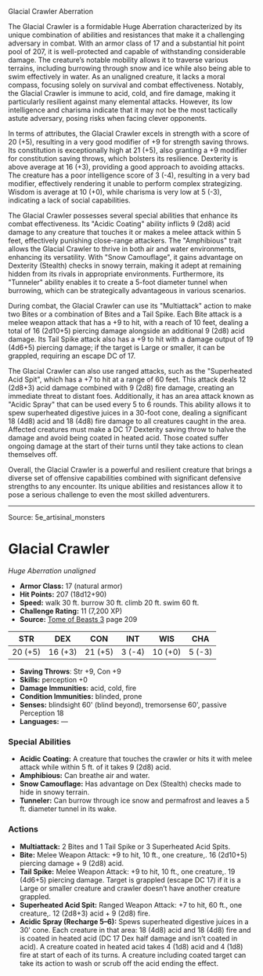 <MonsterName/>Glacial Crawler</MonsterName>
<CreatureType/>Aberration</CreatureType>

<summary>The Glacial Crawler is a formidable Huge Aberration characterized by its unique combination of abilities and resistances that make it a challenging adversary in combat. With an armor class of 17 and a substantial hit point pool of 207, it is well-protected and capable of withstanding considerable damage. The creature’s notable mobility allows it to traverse various terrains, including burrowing through snow and ice while also being able to swim effectively in water. As an unaligned creature, it lacks a moral compass, focusing solely on survival and combat effectiveness. Notably, the Glacial Crawler is immune to acid, cold, and fire damage, making it particularly resilient against many elemental attacks. However, its low intelligence and charisma indicate that it may not be the most tactically astute adversary, posing risks when facing clever opponents. </summary>

<detail>

In terms of attributes, the Glacial Crawler excels in strength with a score of 20 (+5), resulting in a very good modifier of +9 for strength saving throws. Its constitution is exceptionally high at 21 (+5), also granting a +9 modifier for constitution saving throws, which bolsters its resilience. Dexterity is above average at 16 (+3), providing a good approach to avoiding attacks. The creature has a poor intelligence score of 3 (-4), resulting in a very bad modifier, effectively rendering it unable to perform complex strategizing. Wisdom is average at 10 (+0), while charisma is very low at 5 (-3), indicating a lack of social capabilities.

The Glacial Crawler possesses several special abilities that enhance its combat effectiveness. Its "Acidic Coating" ability inflicts 9 (2d8) acid damage to any creature that touches it or makes a melee attack within 5 feet, effectively punishing close-range attackers. The "Amphibious" trait allows the Glacial Crawler to thrive in both air and water environments, enhancing its versatility. With "Snow Camouflage", it gains advantage on Dexterity (Stealth) checks in snowy terrain, making it adept at remaining hidden from its rivals in appropriate environments. Furthermore, its "Tunneler" ability enables it to create a 5-foot diameter tunnel when burrowing, which can be strategically advantageous in various scenarios.

During combat, the Glacial Crawler can use its "Multiattack" action to make two Bites or a combination of Bites and a Tail Spike. Each Bite attack is a melee weapon attack that has a +9 to hit, with a reach of 10 feet, dealing a total of 16 (2d10+5) piercing damage alongside an additional 9 (2d8) acid damage. Its Tail Spike attack also has a +9 to hit with a damage output of 19 (4d6+5) piercing damage; if the target is Large or smaller, it can be grappled, requiring an escape DC of 17.

The Glacial Crawler can also use ranged attacks, such as the "Superheated Acid Spit", which has a +7 to hit at a range of 60 feet. This attack deals 12 (2d8+3) acid damage combined with 9 (2d8) fire damage, creating an immediate threat to distant foes. Additionally, it has an area attack known as "Acidic Spray" that can be used every 5 to 6 rounds. This ability allows it to spew superheated digestive juices in a 30-foot cone, dealing a significant 18 (4d8) acid and 18 (4d8) fire damage to all creatures caught in the area. Affected creatures must make a DC 17 Dexterity saving throw to halve the damage and avoid being coated in heated acid. Those coated suffer ongoing damage at the start of their turns until they take actions to clean themselves off.

Overall, the Glacial Crawler is a powerful and resilient creature that brings a diverse set of offensive capabilities combined with significant defensive strengths to any encounter. Its unique abilities and resistances allow it to pose a serious challenge to even the most skilled adventurers.</detail>



---

Source: 5e_artisinal_monsters

# Glacial Crawler

*Huge* *Aberration* *unaligned*

- **Armor Class:** 17 (natural armor)
- **Hit Points:** 207 (18d12+90)
- **Speed:** walk 30 ft. burrow 30 ft. climb 20 ft. swim 60 ft.
- **Challenge Rating:** 11 (7,200 XP)
- **Source:** [Tome of Beasts 3](https://koboldpress.com/kpstore/product/tome-of-beasts-3-for-5th-edition/) page 209

| STR | DEX | CON | INT | WIS | CHA |
| --- | --- | --- | --- | --- | --- |
| 20 (+5) | 16 (+3) | 21 (+5) | 3 (-4) | 10 (+0) | 5 (-3) |

- **Saving Throws**: Str +9, Con +9
- **Skills:** perception +0
- **Damage Immunities:** acid, cold, fire
- **Condition Immunities:** blinded, prone
- **Senses:** blindsight 60' (blind beyond), tremorsense 60', passive Perception 18
- **Languages:** —

### Special Abilities

- **Acidic Coating:** A creature that touches the crawler or hits it with melee attack while within 5 ft. of it takes 9 (2d8) acid.
- **Amphibious:** Can breathe air and water.
- **Snow Camouflage:** Has advantage on Dex (Stealth) checks made to hide in snowy terrain.
- **Tunneler:** Can burrow through ice snow and permafrost and leaves a 5 ft. diameter tunnel in its wake.

### Actions

- **Multiattack:** 2 Bites and 1 Tail Spike or 3 Superheated Acid Spits.
- **Bite:** Melee Weapon Attack: +9 to hit, 10 ft., one creature,. 16 (2d10+5) piercing damage + 9 (2d8) acid.
- **Tail Spike:** Melee Weapon Attack: +9 to hit, 10 ft., one creature,. 19 (4d6+5) piercing damage. Target is grappled (escape DC 17) if it is a Large or smaller creature and crawler doesn’t have another creature grappled.
- **Superheated Acid Spit:** Ranged Weapon Attack: +7 to hit, 60 ft., one creature,. 12 (2d8+3) acid + 9 (2d8) fire.
- **Acidic Spray (Recharge 5–6):** Spews superheated digestive juices in a 30' cone. Each creature in that area: 18 (4d8) acid and 18 (4d8) fire and is coated in heated acid (DC 17 Dex half damage and isn’t coated in acid). A creature coated in heated acid takes 4 (1d8) acid and 4 (1d8) fire at start of each of its turns. A creature including coated target can take its action to wash or scrub off the acid ending the effect.




